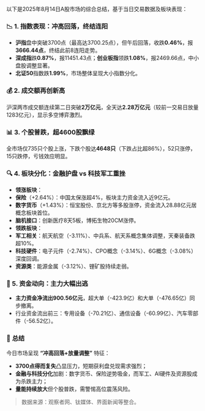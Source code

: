 以下是2025年8月14日A股市场的综合总结，基于当日交易数据及板块表现：

### 📉 1. **指数表现：冲高回落，终结连阳**  
 - **沪指**盘中突破3700点（最高达3700.25点），但午后回落，收跌**0.46%**，报**3666.44点**，终结此前8连阳走势。  
 - **深成指**跌**0.87%**，报11451.43点；**创业板指**领跌**1.08%**，报2469.66点，中小盘股调整显著。  
 - **北证50**指数跌**1.99%**，市场整体呈现大小指数分化。

### 💰 2. **成交额再创新高**  
沪深两市成交额连续第二日突破**2万亿元**，全天达**2.28万亿元**（较前一交易日放量1283亿元），显示多空博弈激烈。

### 📊 3. **个股普跌，超4600股飘绿**  
全市场仅735只个股上涨，下跌个股达**4648只**（下跌占比超86%），52只涨停，15只跌停，亏钱效应明显。

### 🔍 4. **板块分化：金融护盘 vs 科技军工重挫**  
 - **领涨板块**：  
  - **保险**（+2.64%）：中国太保涨超4%，板块主力资金流入近9亿元。  
  - **数字货币**（+1.43%）：恒宝股份、京北方等多股涨停，资金流入28.88亿元居概念板块首位。  
  - **脑机接口**：创新医疗8天5板，博拓生物20CM涨停。  
 - **领跌板块**：  
  - **军工相关**：航天航空（-3.11%）、中兵系、航天系概念集体调整，天秦装备跌超10%。  
  - **科技硬件**：电子元件（-2.74%）、CPO概念（-3.14%）、6G概念（-3.08%）深度回调。  
  - **资源类**：能源金属（-3.12%）、锂矿股持续走弱。

### 💸 5. **资金动向：主力大幅出逃**  
 - **主力资金净流出900.56亿元**，超大单（-423.9亿）和大单（-476.65亿）同步撤离。  
 - 行业资金流出前三：专用设备（-70.21亿）、通信设备（-60.99亿）、汽车零部件（-56.52亿）。

### 💎 **总结**  
今日市场呈现 **“冲高回落+放量调整”** 特征：  
- **3700点得而复失**凸显压力，短期获利盘兑现需求强烈；  
- **金融与科技分化**加剧：数字货币、保险逆势吸金，而军工、AI硬件及资源股成为杀跌主力；  
- **量能持续放大**但个股普跌，需警惕高位震荡风险。  

> 数据来源：观察者网、钛媒体、界面新闻等整合。
